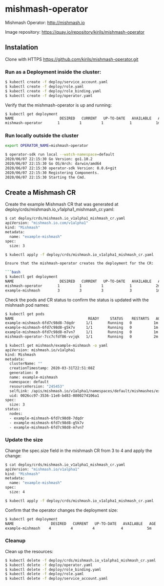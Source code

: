# mishmash-operator
Mishmash Operator: http://mishmash.io

Image repository: https://quay.io/repository/kirils/mishmash-operator

## Instalation

Clone with HTTPS
https://github.com/kirils/mishmash-operator.git

### Run as a Deployment inside the cluster:
```bash
$ kubectl create -f deploy/service_account.yaml
$ kubectl create -f deploy/role.yaml
$ kubectl create -f deploy/role_binding.yaml
$ kubectl create -f deploy/operator.yaml
```
Verify that the mishmash-operator is up and running:
```bash
$ kubectl get deployment
NAME                     DESIRED   CURRENT   UP-TO-DATE   AVAILABLE   AGE
mishmash-operator       1         1         1            1           1m
```
### Run locally outside the cluster
```bash
export OPERATOR_NAME=mishmash-operator
```

```bash
$ operator-sdk run local --watch-namespace=default
2020/06/07 22:15:30 Go Version: go1.10.2
2020/06/07 22:15:30 Go OS/Arch: darwin/amd64
2020/06/07 22:15:30 operator-sdk Version: 0.0.6+git
2020/06/07 22:15:30 Registering Components.
2020/06/07 22:15:30 Starting the Cmd.
```

## Create a Mishmash CR
Create the example Mishmash CR that was generated at deploy/crds/mishmash.io_v1alpha1_mishmash_cr.yaml:

```bash
$ cat deploy/crds/mishmash.io_v1alpha1_mishmash_cr.yaml
apiVersion: "mishmash.io.com/v1alpha1"
kind: "Mishmash"
metadata:
  name: "example-mishmash"
spec:
  size: 3
```

```bash
$ kubectl apply -f deploy/crds/mishmash.io_v1alpha1_mishmash_cr.yaml

Ensure that the mishmash-operator creates the deployment for the CR:

```bash
$ kubectl get deployment
NAME                     DESIRED   CURRENT   UP-TO-DATE   AVAILABLE   AGE
mishmash-operator       1         1         1            1           2m
example-mishmash        3         3         3            3           1m
```

Check the pods and CR status to confirm the status is updated with the mishnash pod names:

```bash
$ kubectl get pods
NAME                                  READY     STATUS    RESTARTS   AGE
example-mishmash-6fd7c98d8-7dqdr     1/1       Running   0          1m
example-mishmash-6fd7c98d8-g5k7v     1/1       Running   0          1m
example-mishmash-6fd7c98d8-m7vn7     1/1       Running   0          1m
mishmash-operator-7cc7cfdf86-vvjqk   1/1       Running   0          2m

$ kubectl get mishmash/example-mishmash -o yaml
apiVersion: mishmash.io/v1alpha1
kind: Mishmash
metadata:
  clusterName: ""
  creationTimestamp: 2020-03-31T22:51:08Z
  generation: 0
  name: example-mishmash
  namespace: default
  resourceVersion: "245453"
  selfLink: /apis/mishmash.io/v1alpha1/namespaces/default/mishmashes/example-mishmash
  uid: 0026cc97-3536-11e8-bd83-0800274106a1
spec:
  size: 3
status:
  nodes:
  - example-mishmash-6fd7c98d8-7dqdr
  - example-mishmash-6fd7c98d8-g5k7v
  - example-mishmash-6fd7c98d8-m7vn7
```

### Update the size
Change the spec.size field in the mishmash CR from 3 to 4 and apply the change:

```bash
$ cat deploy/crds/mishmash.io_v1alpha1_mishmash_cr.yaml
apiVersion: "mishmash.io/v1alpha1"
kind: "Mishmash"
metadata:
  name: "example-mishmash"
spec:
  size: 4
```

```bash
$ kubectl apply -f deploy/crds/mishmash.io_v1alpha1_mishmash_cr.yaml
```

Confirm that the operator changes the deployment size:

```bash
$ kubectl get deployment
NAME                 DESIRED   CURRENT   UP-TO-DATE   AVAILABLE   AGE
example-mishmash    4         4         4            4           5m
```

### Cleanup
Clean up the resources:

```bash
$ kubectl delete -f deploy/crds/mishmash.io_v1alpha1_mishmash_cr.yaml
$ kubectl delete -f deploy/operator.yaml
$ kubectl delete -f deploy/role_binding.yaml
$ kubectl delete -f deploy/role.yaml
$ kubectl delete -f deploy/service_account.yaml
```
